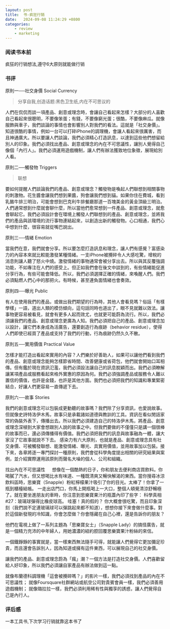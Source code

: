 ```yaml
---
layout: post
title:  书-疯狂行销
date:   2024-09-08 11:24:29 +0800
categories: 
    - review 
    - marketing
---
```


### 阅读书本前

疯狂的行销想法,遵守6大原则就能做行销

### 书评

原則一──社交身價 Social Currency

> 分享自我,创造话题:黑色卫生纸,内在不可思议的

人們在侃侃而談一項產品、創意或理念時，會讓自己看起來怎樣？大部分的人喜歡自己看起來很聰明，不要像笨蛋；有錢，不要像窮光蛋；很酷，不要像麻瓜。就像服飾與車子，我們談論的事情也會影響別人對我們的看法。這就是「社交身價」。知道很酷的事情，例如一台可以打碎iPhone的調理機，會讓人看起來很厲害，而且神通廣大。所以要讓人們談論，我們必須精心打造訊息，以達到這些他們想留給別人的印象。我們必須找出產品、創意或理念的內在不可思議性，讓別人覺得自己像個「內行人」。我們必須運用遊戲機制，讓人們有辦法獲致地位象徵，展現給別人看。 　

原則二──觸發物 Triggers 　

> 联想

要如何提醒人們談論我們的產品、創意或理念？觸發物是喚起人們聯想到相關事物的刺激物。花生醬會讓我們想到果醬，狗會讓我們想到貓。如果你住在費城，看到乳酪牛排三明治，可能會想到巴克利牛排餐廳那道一百塊美金的黃金頂級三明治。人們通常想到什麼就會聊什麼，所以當他們愈常想到一件產品、創意或理念，就愈會聊起它。我們必須設計會在環境上觸發人們聯想到的產品、創意或理念，並將我們的產品與該環境的流行事物連結起來，以創造出新的觸發物。心口相通，我們心中想到什麼，很容易就從嘴巴說出。 　

原則三──情緒 Emotion 　

當我們在意，我們就會分享。所以要怎麼打造訊息和理念，讓人們有感覺？富感染力的內容本來就比較能激發某種情緒。一支iPhone被攪碎令人大感吃驚，增稅的消息則讓人聽了怒火中燒。激發情緒的事物通常會被分享出去。所以與其反覆強調功能，不如專注在人們的感受上。但正如我們會在後文中談到的，有些情緒能促進分享行為，有些可能會降低。所以，我們必須選擇正確的情緒，來喚醒人們。我們必須點燃人們心中的那把火。有時候，甚至連負面情緒也會奏效。 　

原則四──曝光 Public 　

有人在使用我們的產品，或做出我們期望的行為時，其他人會看見嗎？俗話「有樣學樣」一語，道出人類的模仿傾向，這句話同時也道出了，眼不見就難以效法。讓事物更容易被看見，就會有更多人起而效尤，也就更可能蔚為流行。所以，我們必須讓我們的產品、創意或理念更廣為人知。我們必須把自己的產品、創意或理念加以設計，讓它們本身成為活廣告，還要創造行為痕跡（behavior residue），使得人們即使已經買了產品或支持了我們的行動，行為痕跡仍然久久不散。 　

原則五──實用價值 Practical Value 　

怎樣才能打造出看起來實用的內容？人們樂於好善助人，如果可以讓他們看到我們的產品、創意或理念能夠怎樣節省時間、改善健康或省荷包，他們就會開始口耳相傳。但有鑑於現在資訊氾濫，我們必須設法讓自己的訊息脫穎而出。我們必須瞭解讓某項產品或服務看起來格外實惠的原因為何。我們必須強調產品或服務令人難以置信的價值，也許是金錢，也許是其他方面。我們也必須把我們的知識和專業緊密結合，好讓人們更容易一直傳遞下去。 　

原則六──故事 Stories 　

我們的創意或理念可以包裝成更動聽的故事嗎？我們除了分享資訊，也愛說故事。但就像史詩特洛伊木馬，故事只是承載諸如道德與教訓的工具。資訊在看似閒話家常的偽裝外表下，傳播出去。所以我們必須建造自己的特洛伊木馬，將產品、創意或理念深植到大家會想跟別人說的故事之中。但我們要做的不僅僅只是講一個很棒的故事而已，還必須傳播得有價值。我們必須把我們的訊息與故事融為一體，讓大家沒了它故事就說不下去。 感染力有六大原則，也就是產品、創意或理念具有社交身價、可被觸發聯想、能激發情緒、曝光、具實用價值，並用故事加以包裝。接下來，各章將逐一專門探討一種原則，我們會從科學角度提出相關的研究結果與案例，並介紹實際運用該原則而聲名大噪的個人、公司和組織。

找出內在不可思議性
　
想像在一個酷熱的日子，你和朋友去便利商店買飲料。你喝膩了汽水，但又想喝比水有味道、一種既清爽又暢快解渴的東西。當你搜尋冰涼飲料區時，思樂寶（Snapple）粉紅檸檬果汁吸引了你的目光。太棒了！你拿了一瓶到櫃檯結帳。
一走出店門口，你馬上開瓶喝上一大口，整個人頓覺清涼舒暢極了。就在要坐進朋友的車時，你注意到思樂寶果汁的瓶蓋內印了些字：
科學真相#27：玻璃球彈得比橡皮球高。
哇塞！真的假的？
你大概會很吃驚，而且印象深刻（我們說不定連玻璃球可以彈跳起來都不知道），想想你接下來會做什麼事。對於這個新發現的冷知識，你會怎麼做？你會隱藏在自己心裡，還是告訴你的朋友？

他們在電視上做了一系列主題為「思樂寶女士」（Snapple Lady）的搞怪廣告，就是一個精力充沛的中年婦人，用她濃濃的紐約腔回覆思樂寶果汁粉絲的來信。

一個鐵錚錚的事實就是，當一樣東西無法隨手可得，就能讓人們覺得它更加彌足珍貴，而且還會告訴別人，因為知道或擁有這件東西，可以展現自己的社交身價。

讓我們的產品、創意或理念蔚為「瘋」潮？一個方法是打造社交身價。人們喜歡留給人好印象，所以我們必須讓自家產品有辦法做到這一點。

就像布蘭德科調理機「這會被攪碎嗎？」的影片一樣，我們必須找到產品的內在不可思議性；
就像Foursquare社群網站或航空公司對貴賓會員一樣，我們必須善用遊戲機制；
就像璐拉拉一樣，我們必須利用稀有性與獨享的誘惑，讓人們覺得自己是內行人。

### 评后感

一本工具书,下次学习行销就靠这本书了